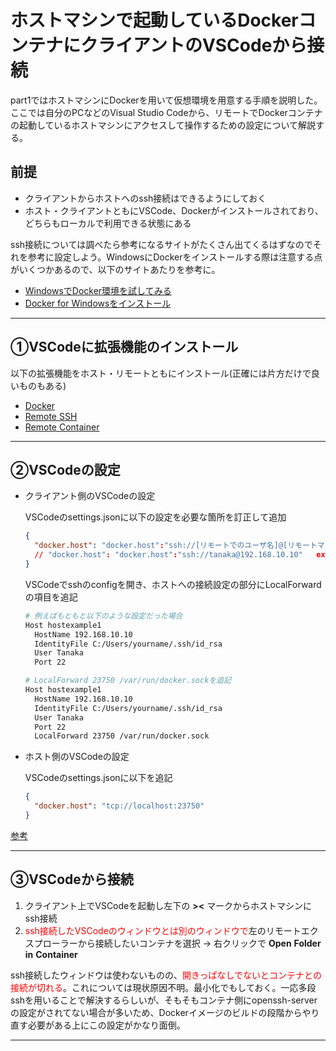 # ホストマシンで起動しているDockerコンテナにクライアントのVSCodeから接続

part1ではホストマシンにDockerを用いて仮想環境を用意する手順を説明した。ここでは自分のPCなどのVisual Studio Codeから、リモートでDockerコンテナの起動しているホストマシンにアクセスして操作するための設定について解説する。

## 前提

- クライアントからホストへのssh接続はできるようにしておく
- ホスト・クライアントともにVSCode、Dockerがインストールされており、どちらもローカルで利用できる状態にある

ssh接続については調べたら参考になるサイトがたくさん出てくるはずなのでそれを参考に設定しよう。WindowsにDockerをインストールする際は注意する点がいくつかあるので、以下のサイトあたりを参考に。

- [WindowsでDocker環境を試してみる](https://qiita.com/fkooo/items/d2fddef9091b906675ca)
- [Docker for Windowsをインストール](https://ops.jig-saw.com/tech-cate/docker-for-windows-install)

---

## ①VSCodeに拡張機能のインストール

以下の拡張機能をホスト・リモートともにインストール(正確には片方だけで良いものもある)

- [Docker](https://marketplace.visualstudio.com/items?itemName=ms-azuretools.vscode-docker)
- [Remote SSH](https://marketplace.visualstudio.com/items?itemName=ms-vscode-remote.remote-ssh)
- [Remote Container](https://marketplace.visualstudio.com/items?itemName=ms-vscode-remote.remote-containers)

---

## ②VSCodeの設定

- クライアント側のVSCodeの設定

  VSCodeのsettings.jsonに以下の設定を必要な箇所を訂正して追加

  ```json
  {
    "docker.host": "docker.host":"ssh://[リモートでのユーザ名]@[リモートマシンのアドレス]"
    // "docker.host": "docker.host":"ssh://tanaka@192.168.10.10"   example
  }
  ```

  VSCodeでsshのconfigを開き、ホストへの接続設定の部分にLocalForwardの項目を追記

  ```bash
  # 例えばもともと以下のような設定だった場合
  Host hostexample1
    HostName 192.168.10.10
    IdentityFile C:/Users/yourname/.ssh/id_rsa
    User Tanaka
    Port 22

  # LocalForward 23750 /var/run/docker.sockを追記
  Host hostexample1
    HostName 192.168.10.10
    IdentityFile C:/Users/yourname/.ssh/id_rsa
    User Tanaka
    Port 22
    LocalForward 23750 /var/run/docker.sock
  ```

- ホスト側のVSCodeの設定

  VSCodeのsettings.jsonに以下を追記

  ```json
  {
    "docker.host": "tcp://localhost:23750"
  }
  ```

[参考](https://code.visualstudio.com/docs/remote/containers-advanced#_developing-inside-a-container-on-a-remote-docker-host)

---

## ③VSCodeから接続

1. クライアント上でVSCodeを起動し左下の __><__ マークからホストマシンにssh接続
1. <font color="Red">ssh接続したVSCodeのウィンドウとは別のウィンドウで</font>左のリモートエクスプローラーから接続したいコンテナを選択 -> 右クリックで __Open__ __Folder__ __in__ __Container__

ssh接続したウィンドウは使わないものの、<font color="Red">開きっぱなしでないとコンテナとの接続が切れる</font>。これについては現状原因不明。最小化でもしておく。一応多段sshを用いることで解決するらしいが、そもそもコンテナ側にopenssh-serverの設定がされてない場合が多いため、Dockerイメージのビルドの段階からやり直す必要がある上にこの設定がかなり面倒。

---
